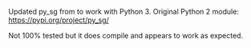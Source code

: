 Updated py_sg from to work with Python 3.
Original Python 2 module: https://pypi.org/project/py_sg/

Not 100% tested but it does compile and appears to work as expected.

